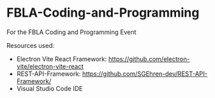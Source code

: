 # FBLA-Coding-and-Programming
For the FBLA Coding and Programming Event 

Resources used:
- Electron Vite React Framework: https://github.com/electron-vite/electron-vite-react
- REST-API-Framework: https://github.com/SGEhren-dev/REST-API-Framework/ 
- Visual Studio Code IDE
